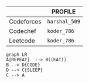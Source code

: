 

|                                   |PROFILE                   |
|----------------|-
|Codeforces|`harshal_509`            |          
|Codechef| `koder_786`        
|Leetcode|`koder_786`





```mermaid
graph LR
A[REPEAT]  --> B((EAT))
B --> D{CODE}
D --> C{SLEEP}
C --> A
```
